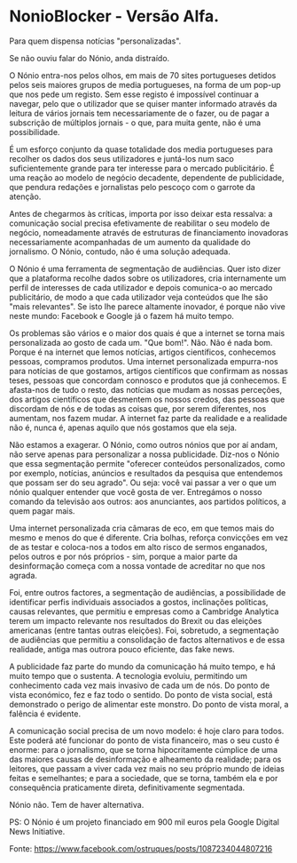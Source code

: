 # NonioBlocker - Versão Alfa.
Para quem dispensa notícias "personalizadas".


Se não ouviu falar do Nónio, anda distraído.

O Nónio entra-nos pelos olhos, em mais de 70 sites portugueses detidos pelos seis maiores grupos de media portugueses, na forma de um pop-up que nos pede um registo. Sem esse registo é impossível continuar a navegar, pelo que o utilizador que se quiser manter informado através da leitura de vários jornais tem necessariamente de o fazer, ou de pagar a subscrição de múltiplos jornais - o que, para muita gente, não é uma possibilidade.

É um esforço conjunto da quase totalidade dos media portugueses para recolher os dados dos seus utilizadores e juntá-los num saco suficientemente grande para ter interesse para o mercado publicitário. É uma reação ao modelo de negócio decadente, dependente de publicidade, que pendura redações e jornalistas pelo pescoço com o garrote da atenção.

Antes de chegarmos às críticas, importa por isso deixar esta ressalva: a comunicação social precisa efetivamente de reabilitar o seu modelo de negócio, nomeadamente através de estruturas de financiamento inovadoras necessariamente acompanhadas de um aumento da qualidade do jornalismo. O Nónio, contudo, não é uma solução adequada.

O Nónio é uma ferramenta de segmentação de audiências. Quer isto dizer que a plataforma recolhe dados sobre os utilizadores, cria internamente um perfil de interesses de cada utilizador e depois comunica-o ao mercado publicitário, de modo a que cada utilizador veja conteúdos que lhe são "mais relevantes".
Se isto lhe parece altamente inovador, é porque não vive neste mundo: Facebook e Google já o fazem há muito tempo.

Os problemas são vários e o maior dos quais é que a internet se torna mais personalizada ao gosto de cada um. "Que bom!". Não. Não é nada bom. Porque é na internet que lemos notícias, artigos científicos, conhecemos pessoas, compramos produtos. Uma internet personalizada empurra-nos para notícias de que gostamos, artigos científicos que confirmam as nossas teses, pessoas que concordam connosco e produtos que já conhecemos. E afasta-nos de tudo o resto, das notícias que mudam as nossas perceções, dos artigos científicos que desmentem os nossos credos, das pessoas que discordam de nós e de todas as coisas que, por serem diferentes, nos aumentam, nos fazem mudar. A internet faz parte da realidade e a realidade não é, nunca é, apenas aquilo que nós gostamos que ela seja.

Não estamos a exagerar. O Nónio, como outros nónios que por aí andam, não serve apenas para personalizar a nossa publicidade. Diz-nos o Nónio que essa segmentação permite "oferecer conteúdos personalizados, como por exemplo, notícias, anúncios e resultados da pesquisa que entendemos que possam ser do seu agrado". Ou seja: você vai passar a ver o que um nónio qualquer entender que você gosta de ver. Entregámos o nosso comando da televisão aos outros: aos anunciantes, aos partidos políticos, a quem pagar mais.

Uma internet personalizada cria câmaras de eco, em que temos mais do mesmo e menos do que é diferente. Cria bolhas, reforça convicções em vez de as testar e coloca-nos a todos em alto risco de sermos enganados, pelos outros e por nós próprios - sim, porque a maior parte da desinformação começa com a nossa vontade de acreditar no que nos agrada.

Foi, entre outros factores, a segmentação de audiências, a possibilidade de identificar perfis individuais associados a gostos, inclinações políticas, causas relevantes, que permitiu e empresas como a Cambridge Analytica terem um impacto relevante nos resultados do Brexit ou das eleições americanas (entre tantas outras eleições). Foi, sobretudo, a segmentação de audiências que permitiu a consolidação de factos alternativos e de essa realidade, antiga mas outrora pouco eficiente, das fake news.

A publicidade faz parte do mundo da comunicação há muito tempo, e há muito tempo que o sustenta. A tecnologia evoluiu, permitindo um conhecimento cada vez mais invasivo de cada um de nós. Do ponto de vista económico, fez e faz todo o sentido. Do ponto de vista social, está demonstrado o perigo de alimentar este monstro. Do ponto de vista moral, a falência é evidente.

A comunicação social precisa de um novo modelo: é hoje claro para todos. Este poderá até funcionar do ponto de vista financeiro, mas o seu custo é enorme: para o jornalismo, que se torna hipocritamente cúmplice de uma das maiores causas de desinformação e alheamento da realidade; para os leitores, que passam a viver cada vez mais no seu próprio mundo de ideias feitas e semelhantes; e para a sociedade, que se torna, também ela e por consequência praticamente direta, definitivamente segmentada.

Nónio não. Tem de haver alternativa.

PS: O Nónio é um projeto financiado em 900 mil euros pela Google Digital News Initiative.

Fonte: https://www.facebook.com/ostruques/posts/1087234044807216
